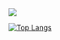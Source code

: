 <img src="https://github-readme-stats.vercel.app/api?username=muayyat&show_icons=true"/>

[![Top Langs](https://github-readme-stats.vercel.app/api/top-langs/?username=muayyat&layout=compact&theme=vision-friendly-light)](https://github.com/muayyat/github-readme-stats)
